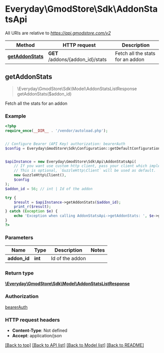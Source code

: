 # Everyday\GmodStore\Sdk\AddonStatsApi

All URIs are relative to *https://api.gmodstore.com/v2*

Method | HTTP request | Description
------------- | ------------- | -------------
[**getAddonStats**](AddonStatsApi.md#getAddonStats) | **GET** /addons/{addon_id}/stats | Fetch all the stats for an addon



## getAddonStats

> \Everyday\GmodStore\Sdk\Model\AddonStatsListResponse getAddonStats($addon_id)

Fetch all the stats for an addon

### Example

```php
<?php
require_once(__DIR__ . '/vendor/autoload.php');


// Configure Bearer (API Key) authorization: bearerAuth
$config = Everyday\GmodStore\Sdk\Configuration::getDefaultConfiguration()->setAccessToken('YOUR_ACCESS_TOKEN');


$apiInstance = new Everyday\GmodStore\Sdk\Api\AddonStatsApi(
    // If you want use custom http client, pass your client which implements `GuzzleHttp\ClientInterface`.
    // This is optional, `GuzzleHttp\Client` will be used as default.
    new GuzzleHttp\Client(),
    $config
);
$addon_id = 56; // int | Id of the addon

try {
    $result = $apiInstance->getAddonStats($addon_id);
    print_r($result);
} catch (Exception $e) {
    echo 'Exception when calling AddonStatsApi->getAddonStats: ', $e->getMessage(), PHP_EOL;
}
?>
```

### Parameters


Name | Type | Description  | Notes
------------- | ------------- | ------------- | -------------
 **addon_id** | **int**| Id of the addon |

### Return type

[**\Everyday\GmodStore\Sdk\Model\AddonStatsListResponse**](../Model/AddonStatsListResponse.md)

### Authorization

[bearerAuth](../../README.md#bearerAuth)

### HTTP request headers

- **Content-Type**: Not defined
- **Accept**: application/json

[[Back to top]](#) [[Back to API list]](../../README.md#documentation-for-api-endpoints)
[[Back to Model list]](../../README.md#documentation-for-models)
[[Back to README]](../../README.md)

